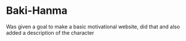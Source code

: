 # Baki-Hanma
Was given a goal to make a basic motivational website, did that and also added a description of the character
